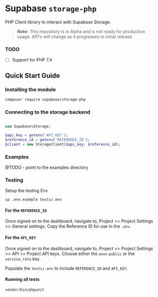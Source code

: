 # Supabase `storage-php`

PHP Client library to interact with Supabase Storage.

> **Note:** This repository is in Alpha and is not ready for production usage. API's will change as it progresses to initial release.


### TODO

- [ ] Support for PHP 7.4 


## Quick Start Guide

### Installing the module

```bash
composer require supabase/storage-php
```

### Connecting to the storage backend

```php

use Supabase\Storage;

$api_key = getenv('API_KEY');
$reference_id = getenv('REFERENCE_ID');
$client = new StorageClient($api_key, $reference_id);
```

### Examples

@TODO - point to the examples directory

### Testing

Setup the testing Env

```
cp .env.example tests/.env
```

#### For the `REFERENCE_ID`
Once signed on to the dashboard, navigate to, Project >> Project Settings >> General settings. Copy the Reference ID for use in the `.env`.

#### For the `API_KEY`
Once signed on to the dashboard, navigate to, Project >> Project Settings >> API >> Project API keys. Choose either the `anon` `public` or the `service_role` key.

Populate the `tests/.env` to include `REFERENCE_ID` and `API_KEY`.

#### Running all tests

```
vendor/bin/phpunit
```
